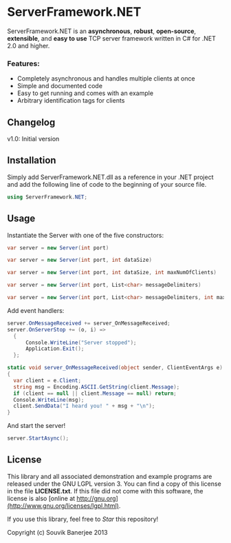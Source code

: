 # ServerFramework.NET


ServerFramework.NET is an __asynchronous__, __robust__, __open-source__, __extensible__, and __easy to use__ TCP server framework written in C# for .NET 2.0 and higher.

### Features:

  - Completely asynchronous and handles multiple clients at once
  - Simple and documented code
  - Easy to get running and comes with an example
  - Arbitrary identification tags for clients

## Changelog

v1.0: Initial version

## Installation

Simply add ServerFramework.NET.dll as a reference in your .NET project and add the following line of code to the beginning of your source file.

```C#
using ServerFramework.NET;
```

## Usage

Instantiate the Server with one of the five constructors:

```C#
var server = new Server(int port)
```

```C#
var server = new Server(int port, int dataSize)
```

```C#
var server = new Server(int port, int dataSize, int maxNumOfClients)
```

```C#
var server = new Server(int port, List<char> messageDelimiters)
```    

```C#
var server = new Server(int port, List<char> messageDelimiters, int maxNumOfClients)
```

Add event handlers:

```C#
server.OnMessageReceived += server_OnMessageReceived; 
server.OnServerStop += (o, i) => 
  {
      Console.WriteLine("Server stopped");
      Application.Exit();
  };
```

```C#
static void server_OnMessageReceived(object sender, ClientEventArgs e)
{
  var client = e.Client;
  string msg = Encoding.ASCII.GetString(client.Message);
  if (client == null || client.Message == null) return;
  Console.WriteLine(msg);
  client.SendData("I heard you! " + msg + "\n");
}
```

And start the server!

```C#
server.StartAsync();
```


License
-------

This library and all associated demonstration and example programs are released under the GNU LGPL version 3. You can find a copy of this license in the file __LICENSE.txt__.
If this file did not come with this software, the license is also [online at http://gnu.org](http://www.gnu.org/licenses/lgpl.html).

If you use this library, feel free to *Star* this repository!
  
Copyright (c) Souvik Banerjee  2013
    